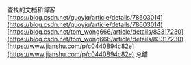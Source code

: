 
# <br />
查找的文档和博客<br />[https://blog.csdn.net/guoyiq/article/details/78603014](https://blog.csdn.net/guoyiq/article/details/78603014)
[https://blog.csdn.net/tom_wong666/article/details/83317230](https://blog.csdn.net/tom_wong666/article/details/83317230)
[https://www.jianshu.com/p/c0440894c82e](https://www.jianshu.com/p/c0440894c82e)
总结
